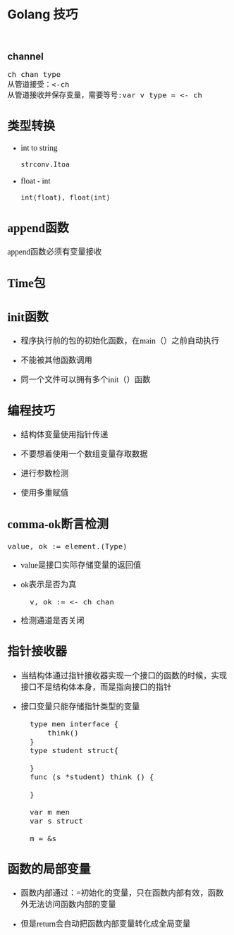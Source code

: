 # Golang 技巧 #

<br>

## channel ##

<font size=4 face=K>

	ch chan type
    从管道接受：<-ch
	从管道接收并保存变量，需要等号:var v type = <- ch


## 类型转换 ##

- int to string

    `strconv.Itoa`

- float - int

    `int(float), float(int)`

## append函数 ##

append函数必须有变量接收

## Time包 ##


## init函数 ##

- 程序执行前的包的初始化函数，在main（）之前自动执行

- 不能被其他函数调用

- 同一个文件可以拥有多个init（）函数



## 编程技巧 ##

- 结构体变量使用指针传递

- 不要想着使用一个数组变量存取数据

- 进行参数检测

- 使用多重赋值

## comma-ok断言检测 ##

    value, ok := element.(Type)

- value是接口实际存储变量的返回值

- ok表示是否为真

		v, ok := <- ch chan

- 检测通道是否关闭

## 指针接收器 ##

- 当结构体通过指针接收器实现一个接口的函数的时候，实现接口不是结构体本身，而是指向接口的指针

- 接口变量只能存储指针类型的变量



    	type men interface {
			think()
		}
		type student struct{
			
		}
		func (s *student) think () {
			
		}

		var m men
		var s struct

		m = &s


## 函数的局部变量 ##

- 函数内部通过：=初始化的变量，只在函数内部有效，函数外无法访问函数内部的变量

- 但是return会自动把函数内部变量转化成全局变量
		



